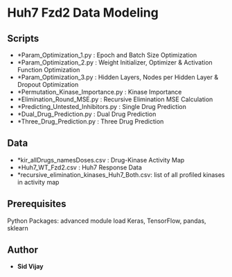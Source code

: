 # Huh7 Fzd2 Data Modeling

## Scripts

* *Param_Optimization_1.py : Epoch and Batch Size Optimization
* *Param_Optimization_2.py : Weight Initializer, Optimizer & Activation Function Optimization
* *Param_Optimization_3.py : Hidden Layers, Nodes per Hidden Layer & Dropout Optimization
* *Permutation_Kinase_Importance.py : Kinase Importance
* *Elimination_Round_MSE.py : Recursive Elimination MSE Calculation
* *Predicting_Untested_Inhibitors.py : Single Drug Prediction
* *Dual_Drug_Prediction.py : Dual Drug Prediction
* *Three_Drug_Prediction.py : Three Drug Prediction

## Data

* *kir_allDrugs_namesDoses.csv : Drug-Kinase Activity Map
* *Huh7_WT_Fzd2.csv : Huh7 Response Data
* *recursive_elimination_kinases_Huh7_Both.csv: list of all profiled kinases in activity map



## Prerequisites

Python Packages: advanced module load Keras, TensorFlow, pandas, sklearn

## Author

* **Sid Vijay** 
